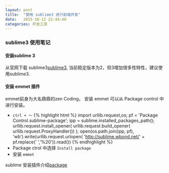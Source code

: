 ```yaml
---
layout: post
title:  "使用 sublime3 进行前端开发"
date:   2015-10-12 22:44:40
categories: 开发工具
---
```


### sublime3 使用笔记

#### 安装sublime 3

从官网下载 sublime3[sublime3], 当前稳定版本为2，但3增加很多性特性，建议使用sublime3.

#### 安装 emmet 插件

emmet前身为大名鼎鼎的zen Coding， 安装 emmet 可以从 Package control
中进行安装。

* ` ctrl + ～ `
{% highlight html %}
import urllib.request,os; pf = 'Package Control.sublime-package'; ipp =   sublime.installed_packages_path(); urllib.request.install_opener( urllib.request.build_opener( urllib.request.ProxyHandler()) ); open(os.path.join(ipp, pf), 'wb').write(urllib.request.urlopen( 'http://sublime.wbond.net/' + pf.replace(' ','%20')).read())
{% endhighlight %}
* Package ctrol 中选择 ` Install package `
* 安装 ` emmet `

sublime 安装插件介绍[package]

[sublime3]: http://www.sublimetext.com
[package]: http://jingyan.baidu.com/article/4d58d541caeeaa9dd4e9c093.html
